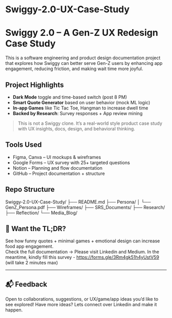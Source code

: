 # Swiggy-2.0-UX-Case-Study
# Swiggy 2.0 – A Gen-Z UX Redesign Case Study

This is a software engineering and product design documentation project that explores how Swiggy can better serve Gen-Z users by enhancing app engagement, reducing friction, and making wait time more joyful.

##  Project Highlights
- **Dark Mode** toggle and time-based switch (post 8 PM)
- **Smart Quote Generator** based on user behavior (mock ML logic)
- **In-app Games** like Tic Tac Toe, Hangman to increase dwell time
- **Backed by Research**: Survey responses + App review mining

> This is not a Swiggy clone. It’s a real-world style product case study with UX insights, docs, design, and behavioral thinking.

##  Tools Used
- Figma, Canva – UI mockups & wireframes
- Google Forms – UX survey with 25+ targeted questions
- Notion – Planning and flow documentation
- GitHub – Project documentation + structure

##  Repo Structure
Swiggy-2.0-UX-Case-Study/
├── README.md
├── Persona/
│ └── GenZ_Persona.pdf
├── Wireframes/
├── SRS_Documents/
├── Research/
├── Reflection/
└── Media_Blog/

## 🔗 Want the TL;DR?
See how funny quotes + minimal games + emotional design can increase food app engagement.  
Check the full documentation → Please visit Linkedin and Medium.
In the meantime, kindly fill this survey - https://forms.gle/3Rm4gk51h4yUstV59 (will take 2 minutes max)

---

## 📬 Feedback
Open to collaborations, suggestions, or UX/game/app ideas you’d like to see explored!
Have more ideas? Lets connect over Linkedin and make it happen. 

